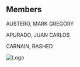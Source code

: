 ## Members
AUSTERO, MARK GREGORY

APURADO, JUAN CARLOS

CARNAIN, RASHED
 
![Logo](https://replit.com/@Chronomia26/JAVASCRIPT#IMAGES/logo.png)
